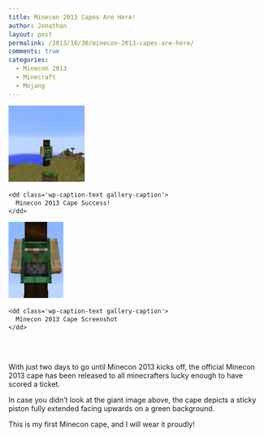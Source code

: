 ```yaml
---
title: Minecon 2013 Capes Are Here!
author: Jonathan
layout: post
permalink: /2013/10/30/minecon-2013-capes-are-here/
comments: true
categories:
  - Minecon 2013
  - Minecraft
  - Mojang
---
```

<div class='gallery'>
  <dl class='gallery-item'>
    <dt class='gallery-icon landscape'>
      <a href='/images/posts/2013/10/2013-10-30_15.32.51.png' title='Minecon 2013 Cape Success!'><img width="150" height="150" src="/images/posts/2013/10/2013-10-30_15.32.51-150x150.png" class="attachment-thumbnail" alt="Minecon 2013 Cape Success!" /></a>
    </dt>

    <dd class='wp-caption-text gallery-caption'>
      Minecon 2013 Cape Success!
    </dd>
  </dl>

  <dl class='gallery-item'>
    <dt class='gallery-icon portrait'>
      <a href='/images/posts/2013/10/minecon-2013-cape-screenshot.png' title='Minecon 2013 Cape Screenshot'><img width="108" height="150" src="/images/posts/2013/10/minecon-2013-cape-screenshot-108x150.png" class="attachment-thumbnail" alt="Minecon 2013 Cape Screenshot" /></a>
    </dt>

    <dd class='wp-caption-text gallery-caption'>
      Minecon 2013 Cape Screenshot
    </dd>
  </dl>

  <br style="clear: both" /> <br style='clear: both;' />
</div>

With just two days to go until Minecon 2013 kicks off, the official Minecon 2013 cape has been released to all minecrafters lucky enough to have scored a ticket.

In case you didn&#8217;t look at the giant image above, the cape depicts a sticky piston fully extended facing upwards on a green background.

This is my first Minecon cape, and I will wear it proudly!
